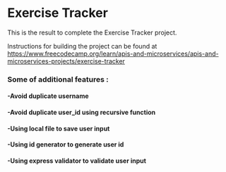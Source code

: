 # Exercise Tracker

This is the result to complete the Exercise Tracker project. 

Instructions for building the project can be found at 
https://www.freecodecamp.org/learn/apis-and-microservices/apis-and-microservices-projects/exercise-tracker

###  Some of additional features :
#### -Avoid duplicate username
#### -Avoid duplicate user_id using recursive function
#### -Using local file to save user input
#### -Using id generator to generate user id
#### -Using express validator to validate user input